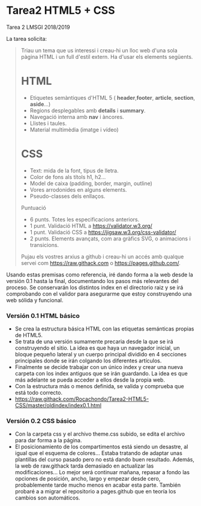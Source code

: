 # Tarea2 HTML5 + CSS
Tarea 2 LMSGI 2018/2019

La tarea solicita:

> Triau un tema que us interessi i creau-hi un lloc web d'una sola pàgina HTML i un full d'estil extern. Ha d'usar els elements següents.
> 
> # HTML
> 
> - Etiquetes semàntiques d'HTML 5 ( **header**,**footer**, **article**, **section**, **aside**...)
> - Regions desplegables amb **details** i **summary**.
> - Navegació interna amb **nav** i àncores. 
> - Llistes i taules.
> - Material multimèdia (imatge i vídeo)
> 
> # CSS
> 
> - Text: mida de la font, tipus de lletra.
> - Color de fons als títols h1, h2...
> - Model de caixa (padding, border, margin, outline)
> - Vores arrodonides en alguns elements.
> - Pseudo-classes dels enllaços.
> 
> Puntuació
> 
> - 6 punts. Totes les especificacions anteriors.
> - 1 punt. Validació HTML a https://validator.w3.org/
> - 1 punt. Validació CSS a https://jigsaw.w3.org/css-validator/
> - 2 punts. Elements avançats, com ara gràfics SVG, <canvas> o animacions i transicions.
> 
> Pujau els vostres arxius a github i creau-hi un accés amb qualque servei com https://raw.githack.com o  https://pages.github.com/.

Usando estas premisas como referencia, iré dando forma a la web desde la versión 0.1 hasta la final, documentando los pasos más relevantes del proceso. Se conservarán los distintos index en el directorio raiz y se irá comprobando con el validor para asegurarme que estoy construyendo una web sólida y funcional.


### Versión 0.1 HTML básico

- Se crea la estructura básica HTML con las etiquetas semánticas propias de HTML5.
- Se trata de una versión sumamente precaria desde la que se irá construyendo el sitio. La idea es que haya un navegador inicial, un bloque pequeño lateral y un cuerpo principal dividido en 4 secciones principales donde se irán colgando los diferentes artículos.
- Finalmente se decide trabajar con un único index y crear una nueva carpeta con los index antiguos que se irán guardando. La idea es que más adelante se pueda acceder a ellos desde la propia web.
- Con la estructura más o menos definida, se valida y comprueba que está todo correcto.
- https://raw.githack.com/Rocachondo/Tarea2-HTML5-CSS/master/oldindex/index0.1.html


### Versión 0.2 CSS básico

- Con la carpeta css y el archivo theme.css subido, se edita el archivo para dar forma a la página.
- El posicionamiento de los compartimentos está siendo un desastre, al igual que el esquema de colores... Estaba tratando de adaptar unas plantillas del curso pasado pero no está dando buen resultado. Además, la web de raw.githack tarda demasiado en actualizar las modificaciones... Lo mejor será continuar mañana, repasar a fondo las opciones de posición, ancho, largo y empezar desde cero, probablemente tarde mucho menos en acabar esta parte. También probaré a a migrar el repositorio a pages.github que en teoría los cambios son automáticos. 
